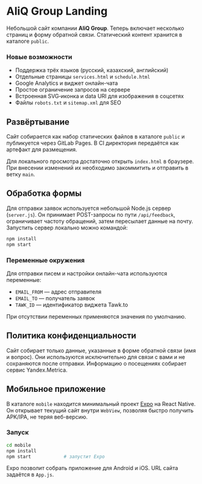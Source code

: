 # AliQ Group Landing

Небольшой сайт компании **AliQ Group**. Теперь включает несколько страниц и форму обратной связи.
Статический контент хранится в каталоге `public`.

### Новые возможности
- Поддержка трёх языков (русский, казахский, английский)
- Отдельные страницы `services.html` и `schedule.html`
- Google Analytics и виджет онлайн-чата
- Простое ограничение запросов на сервере
- Встроенная SVG‑иконка и data URI для изображения в соцсетях
- Файлы `robots.txt` и `sitemap.xml` для SEO

## Развёртывание

Сайт собирается как набор статических файлов в каталоге `public` и публикуется через GitLab Pages. В CI директория передаётся как артефакт для размещения.

Для локального просмотра достаточно открыть `index.html` в браузере. При внесении изменений их необходимо закоммитить и отправить в ветку `main`.

## Обработка формы

Для отправки заявок используется небольшой Node.js сервер (`server.js`). Он принимает POST-запросы по пути `/api/feedback`, ограничивает частоту обращений, затем пересылает данные на почту. Запустить сервер локально можно командой:

```bash
npm install
npm start
```

### Переменные окружения

Для отправки писем и настройки онлайн-чата используются переменные:

- `EMAIL_FROM` — адрес отправителя
- `EMAIL_TO` — получатель заявок
- `TAWK_ID` — идентификатор виджета Tawk.to

При отсутствии переменных применяются значения по умолчанию.

## Политика конфиденциальности

Сайт собирает только данные, указанные в форме обратной связи (имя и вопрос). Они используются исключительно для связи с вами и не сохраняются после отправки. Информацию о посещениях собирает сервис Yandex.Metrica.



## Мобильное приложение

В каталоге `mobile` находится минимальный проект [Expo](https://expo.dev/) на React Native. Он открывает текущий сайт внутри `WebView`, позволяя быстро получить APK/IPA, не теряя веб-версию.

### Запуск

```bash
cd mobile
npm install
npm start            # запустит Expo
```

Expo позволит собрать приложение для Android и iOS. URL сайта задаётся в `App.js`.
